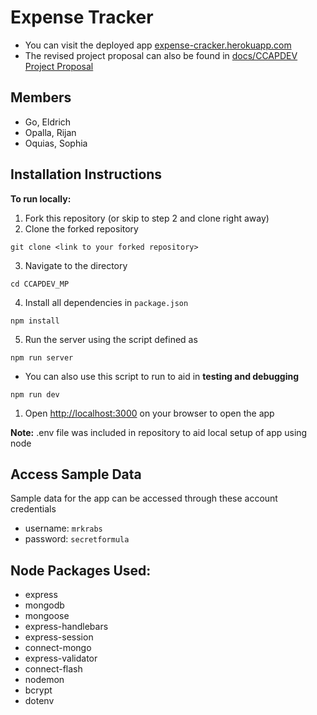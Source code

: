 # Expense Tracker

- You can visit the deployed app [expense-cracker.herokuapp.com](https://expense-cracker.herokuapp.com/)
- The revised project proposal can also be found in [docs/CCAPDEV Project Proposal](docs/CCAPDEV%20Project%20Proposal.pdf)

## Members
- Go, Eldrich
- Opalla, Rijan
- Oquias, Sophia

## Installation Instructions 
**To run locally:** 
1. Fork this repository (or skip to step 2 and clone right away)
2. Clone the forked repository 
```shell
git clone <link to your forked repository>
```
3. Navigate to the directory
```shell
cd CCAPDEV_MP
```
4. Install all dependencies in `package.json` 
```shell
npm install
```
5. Run the server using the script defined as 
```shell
npm run server
```
- You can also use this script to run to aid in **testing and debugging**
```shell
npm run dev
``` 
1. Open [http://localhost:3000](http://localhost:3000) on your browser to open the app

**Note:** .env file was included in repository to aid local setup of app using node

## Access Sample Data
Sample data for the app can be accessed through these account credentials
- username: `mrkrabs`
- password: `secretformula`

## Node Packages Used: 
- express
- mongodb
- mongoose
- express-handlebars
- express-session
- connect-mongo
- express-validator
- connect-flash
- nodemon
- bcrypt
- dotenv
